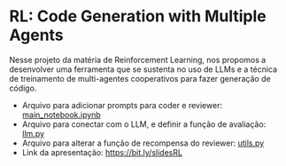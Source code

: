 # RL: Code Generation with Multiple Agents
Nesse projeto da matéria de Reinforcement Learning, nos propomos a desenvolver uma ferramenta que se sustenta no uso de LLMs e a técnica de treinamento de multi-agentes cooperativos para fazer generação de código.

- Arquivo para adicionar prompts para coder e reviewer: [main_notebook.ipynb](main_notebook.ipynb)
- Arquivo para conectar com o LLM, e definir a função de avaliação: [llm.py](rl\llm.py)
- Arquivo para alterar a função de recompensa do reviewer: [utils.py](rl\utils.py)
- Link da apresentação: https://bit.ly/slidesRL
